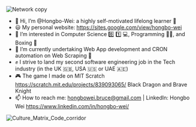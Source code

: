 ![Network copy](https://user-images.githubusercontent.com/112866063/236609596-266ae241-7272-433c-8d7b-bd3d7990e490.jpg)

- 👋 Hi, I’m @Hongbo-Wei: a highly self-motivated lifelong learner 📖
- 😃 My personal website: https://sites.google.com/view/hongbo-wei
- 👀 I’m interested in Computer Science 0️⃣ 1️⃣ 💻, Programming 👨‍💻, and Boxing 🥊
- 🌱 I’m currently undertaking Web App development and CRON automation on Web Scraping 🐍
- ✊ I strive to land my second software engineering job in the Tech industry (in the UK 🇬🇧, USA 🇺🇸 or UAE 🇦🇪)
- 🎮 The game I made on MIT Scratch https://scratch.mit.edu/projects/839093065/ Black Dragon and Brave Knight
- 📫 How to reach me: hongbowei.bruce@gmail.com | LinkedIn: Hongbo Wei https://www.linkedin.com/in/hongbo-wei/

![Culture_Matrix_Code_corridor](https://user-images.githubusercontent.com/112866063/236608955-b46f3e94-ed3d-4b56-a7e7-6b04f25a3db9.jpeg)


<!---
Champ-Wei/Champ-Wei is a ✨ special ✨ repository because its `README.md` (this file) appears on your GitHub profile.
You can click the Preview link to take a look at your changes.
--->

